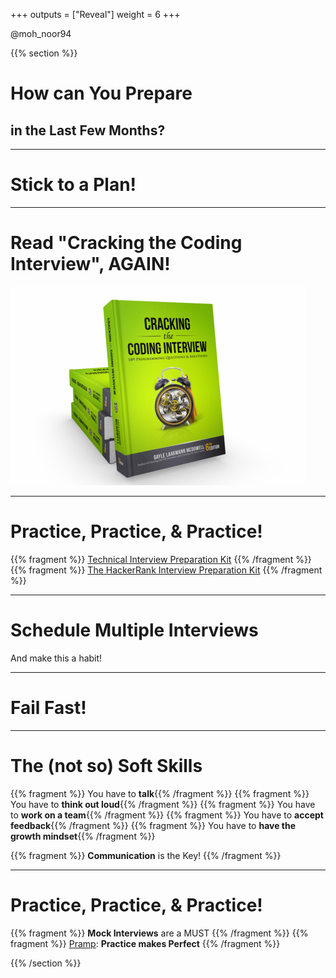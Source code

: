 +++
outputs = ["Reveal"]
weight = 6
+++


<p class="twitter">@moh_noor94</p>

{{% section %}}

# How can You Prepare

## in the Last Few Months?

---

# Stick to a Plan!

---

# Read "Cracking the Coding Interview", AGAIN!

<img class="r-stretch" src="pics/cracking-the-coding-interview.png" alt="Cracking the Coding Interview">


---

# Practice, Practice, & Practice!

{{% fragment %}} [Technical Interview Preparation Kit](https://www.noor.guru/technical-interview-preparation-kit/) {{% /fragment %}}
{{% fragment %}} [The HackerRank Interview Preparation Kit](https://www.hackerrank.com/interview/interview-preparation-kit) {{% /fragment %}}


---

# Schedule Multiple Interviews
And make this a habit!

---

# Fail Fast!

---

# The (not so) Soft Skills
{{% fragment %}} You have to **talk**{{% /fragment %}}
{{% fragment %}} You have to **think out loud**{{% /fragment %}}
{{% fragment %}} You have to **work on a team**{{% /fragment %}}
{{% fragment %}} You have to **accept feedback**{{% /fragment %}}
{{% fragment %}} You have to **have the growth mindset**{{% /fragment %}}

{{% fragment %}} **Communication** is the Key! {{% /fragment %}}

---

# Practice, Practice, & Practice!

{{% fragment %}} **Mock Interviews** are a MUST {{% /fragment %}}
{{% fragment %}} [Pramp](https://www.pramp.com/): **Practice makes Perfect** {{% /fragment %}}



{{% /section %}}
